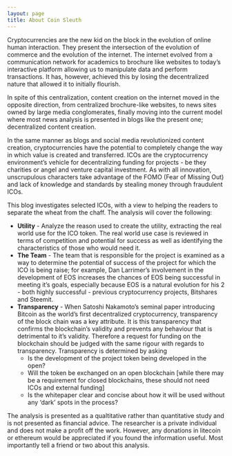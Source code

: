 ```yaml
---
layout: page
title: About Coin Sleuth
---
```

Cryptocurrencies are the new kid on the block in the evolution of online human interaction.  They present the intersection of the evolution of commerce and the evolution of the internet.  The internet evolved from a communication network for academics to brochure like websites to today’s interactive platform allowing us to manipulate data and perform transactions.  It has, however, achieved this by losing the decentralized nature that allowed it to initially flourish.  

In spite of this centralization, content creation on the internet moved in the opposite direction, from centralized brochure-like websites, to news sites owned by large media conglomerates, finally moving into the current model where most news analysis is presented in blogs like the present one; decentralized content creation.

In the same manner as blogs and social media revolutionized content creation, cryptocurrencies have the potential to completely change the way in which value is created and transferred.  ICOs are the cryptocurrency environment’s vehicle for decentralizing funding for projects - be they charities or angel and venture capital investment.  As with all innovation, unscrupulous characters take advantage of the FOMO (Fear of Missing Out) and lack of knowledge and standards by stealing money through fraudulent ICOs.  

This blog investigates selected ICOs, with a view to helping the readers to separate the wheat from the chaff.  The analysis will cover the following:
+ **Utility** - Analyze the reason used to create the utility, extracting the real world use for the ICO token. The real world use case is reviewed in terms of competition and potential for success as well as identifying the characteristics of those who would need it.
+ **The Team** - The team that is responsible for the project is examined as a way to determine the potential of success of the project for which the ICO is being raise; for example, Dan Larrimer’s involvement in the development of EOS increases the chances of EOS being successful in meeting it’s goals, especially because EOS is a natural evolution for his 2 - both highly successful - previous cryptocurrency projects, Bitshares and Steemit.  
+ **Transparency** - When Satoshi Nakamoto’s seminal paper introducing Bitcoin as the world’s first decentralized cryptocurrency, transparency of the block chain was a key attribute.  It is this transparency that confirms the blockchain’s validity and prevents any behaviour that is detrimental to it’s validity. Therefore a request for funding on the blockchain should be judged with the same rigour with regards to transparency. Transparency is determined by asking
  + Is the development of the project token being developed in the open?
  + Will the token be exchanged on an open blockchain [while there may be a requirement for closed blockchains, these should not need ICOs and external funding]
  + Is the whitepaper clear and concise about how it will be used without any ‘dark’ spots in the process?

The analysis is presented as a qualtitative rather than quantitative study and is not presented as financial advice.  The researcher is a private individual and does not make a profit off the work.  However, any donations in litecoin or ethereum would be appreciated if you found the information useful.  Most importantly tell a friend or two about this analysis.